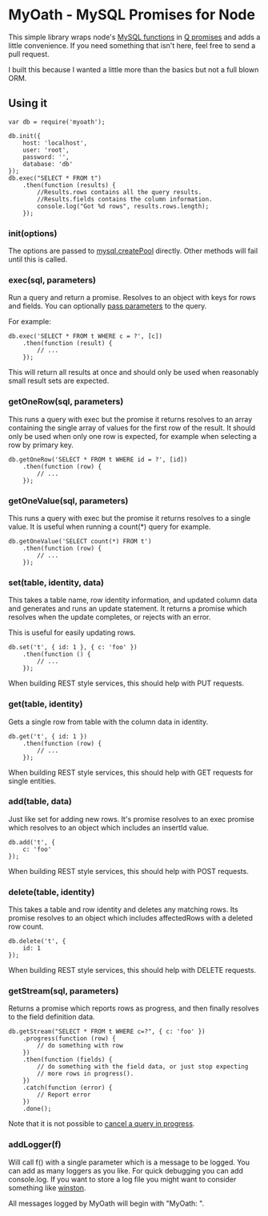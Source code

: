 # MyOath - MySQL Promises for Node

This simple library wraps node's 
[MySQL functions](https://github.com/felixge/node-mysql) in 
[Q promises](https://github.com/kriskowal/q) and adds a 
little convenience. If you need something that isn't here, feel free to send a
pull request.

I built this because I wanted a little more than the basics but not a full
blown ORM.

## Using it

    var db = require('myoath');
    
    db.init({
        host: 'localhost',
        user: 'root',
        password: '',
        database: 'db'
    });
    db.exec("SELECT * FROM t")
        .then(function (results) {
            //Results.rows contains all the query results.
            //Results.fields contains the column information.
            console.log("Got %d rows", results.rows.length);
        });
        
### init(options)

The options are passed to 
[mysql.createPool](https://github.com/felixge/node-mysql#pooling-connections)
directly. Other methods will fail until this is called.

### exec(sql, parameters)

Run a query and return a promise. Resolves to an object with keys for rows and 
fields. You can optionally 
[pass parameters](https://github.com/felixge/node-mysql#escaping-query-values) 
to the query.

For example:

    db.exec('SELECT * FROM t WHERE c = ?', [c])
        .then(function (result) {
            // ...
        });

This will return all results at once and should only be used when reasonably
small result sets are expected.

### getOneRow(sql, parameters)

This runs a query with exec but the promise it returns resolves to an array
containing the single array of values for the first row of the result. It
should only be used when only one row is expected, for example when selecting
a row by primary key.

    db.getOneRow('SELECT * FROM t WHERE id = ?', [id])
        .then(function (row) {
            // ...
        });

### getOneValue(sql, parameters)

This runs a query with exec but the promise it returns resolves to a single
value. It is useful when running a count(*) query for example.

    db.getOneValue('SELECT count(*) FROM t')
        .then(function (row) {
            // ...
        });

### set(table, identity, data)

This takes a table name, row identity information, and updated column data
and generates and runs an update statement. It returns a promise which
resolves when the update completes, or rejects with an error.

This is useful for easily updating rows.

    db.set('t', { id: 1 }, { c: 'foo' })
        .then(function () {
            // ...
        });

When building REST style services, this should help with PUT requests.

### get(table, identity)

Gets a single row from table with the column data in identity.

    db.get('t', { id: 1 })
        .then(function (row) {
            // ...
        });
        
When building REST style services, this should help with GET requests for
single entities.

### add(table, data)

Just like set for adding new rows. It's promise resolves to an exec promise
which resolves to an object which includes an insertId value.

    db.add('t', {
        c: 'foo'
    });
    
When building REST style services, this should help with POST requests.
    
### delete(table, identity)

This takes a table and row identity and deletes any matching rows. Its
promise resolves to an object which includes affectedRows with a deleted
row count.

    db.delete('t', {
        id: 1
    });

When building REST style services, this should help with DELETE requests.

### getStream(sql, parameters)

Returns a promise which reports rows as progress, and then finally resolves to 
the field definition data.

    db.getStream("SELECT * FROM t WHERE c=?", { c: 'foo' })
        .progress(function (row) {
            // do something with row
        })
        .then(function (fields) {
            // do something with the field data, or just stop expecting
            // more rows in progress().
        })
        .catch(function (error) {
            // Report error
        })
        .done();
        
Note that it is not possible to
[cancel a query in progress](https://github.com/felixge/node-mysql/issues/137).
        
### addLogger(f)

Will call f() with a single parameter which is a message to be logged. You
can add as many loggers as you like. For quick debugging you can add 
console.log. If you want to store a log file you might want to consider
something like [winston](https://github.com/flatiron/winston).

All messages logged by MyOath will begin with "MyOath: ".
